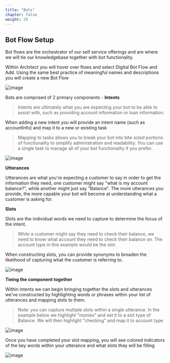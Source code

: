 ```yaml
---
title: "Bots"
chapter: false
weight: 20
---
```


## Bot Flow Setup

Bot flows are the orchestrator of our self service offerings and are where we will tie our knowledgebase together with bot functionality.

Within Architect you will hover over flows and select Digital Bot Flow and Add. Using the same best practice of meaningful names and descriptions you will create a new Bot Flow

![image](/images/botflowselect.PNG)

Bots are comprised of 2 primary components - 
**Intents**
>Intents are ultimately what you are expecting your bot to be able to assist with, such as providing account information or loan information.

When adding a new intent you will provide an intent name (such as accountInfo) and map it to a new or existing task
>Mapping to tasks allows you to break your bot into bite sized portions of functionality to simplify administration and readability. You can use a single task to manage all of your bot functionality if you prefer.

![image](/images/addIntent.PNG)

**Utterances**

Utterances are what you're expecting a customer to say in order to get the information they need, one customer might say "what is my account balance?", while another might just say "Balance". The more utterances you provide, the more capable your bot will become at understanding what a customer is asking for.

**Slots**

Slots are the individual words we need to capture to determine the focus of the intent. 

>While a customer might say they need to check their balance, we need to know what account they need to check their balance on. The account type in this example would be the slot.

When constructing slots, you can provide synonyms to broaden the likelihood of capturing what the customer is referring to. 

![image](/images/slots.PNG)

**Tieing the component together**

Within intents we can begin bringing together the slots and utterances we've constructed by highlighting words or phrases within your list of utterances and mapping slots to them.

>Note: you can capture multiple slots within a single utterance. In the example below we highlight "monies" and set it to a slot type of Balance. We will then highlight "checking" and map it to account type

![image](/images/slotHighLight.PNG)

Once you have completed your slot mapping, you will see colored indicators of the key words within your utterance and what slots they will be filling

![image](/images/slotmapping.PNG)